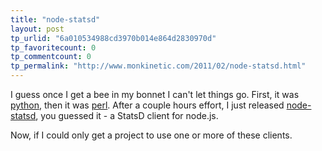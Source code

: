 ```yaml
---
title: "node-statsd"
layout: post
tp_urlid: "6a010534988cd3970b014e864d2830970d"
tp_favoritecount: 0
tp_commentcount: 0
tp_permalink: "http://www.monkinetic.com/2011/02/node-statsd.html"
---
```

I guess once I get a bee in my bonnet I can't let things go. First, it was [python](https://github.com/sivy/pystatsd), then it was [perl](https://github.com/sivy/statsd-client). After a couple hours effort, I just released [node-statsd](https://github.com/sivy/node-statsd), you guessed it - a StatsD client for node.js.

Now, if I could only get a project to use one or more of these clients.
